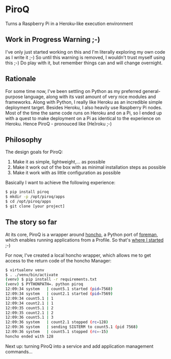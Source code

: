 # PiroQ

Turns a Raspberry Pi in a Heroku-like execution environment

## Work in Progress Warning ;-)

I've only just started working on this and I'm literally exploring my own code as I write it ;-) So until this warning is removed, I wouldn't trust myself using this ;-) Do play with it, but remember things can and will change overnight.

## Rationale

For some time now, I've been settling on Python as my preferred general-purpose language, along with its vast amount of very nice modules and frameworks. Along with Python, I really like Heroku as an incredible simple deployment target. Besides Heroku, I also heavily use Raspberry Pi nodes. Most of the time the same code runs on Heroku and on a Pi, so I ended up with a quest to make deployment on a Pi as identical to the experience on Heroku. Hence PiroQ - pronouced like (He)roku ;-)

## Philosophy

The design goals for PiroQ:

1. Make it as simple, lightweight,... as possible
2. Make it work out of the box with as minimal installation steps as possible
3. Make it work with as little configuration as possible

Basically I want to achieve the following experience:

```bash
$ pip install piroq
$ mkdir -p /opt/piroq/apps
$ cd /opt/piroq/apps
$ git clone [your project]
```

## The story so far

At its core, PiroQ is a wrapper around [honcho](https://github.com/nickstenning/honcho), a Python port of [foreman](https://github.com/ddollar/foreman), which enables running applications from a Profile. So that's [where I started](https://github.com/nickstenning/honcho/issues/208) ;-)

For now, I've created a local honcho wrapper, which allows me to get access to the return code of the honcho Manager:

```bash
$ virtualenv venv
$ . ./venv/bin/activate
(venv) $ pip install -r requirements.txt
(venv) $ PYTHONPATH=. python piroq
12:09:34 system   | count5.1 started (pid=7568)
12:09:34 system   | count2.1 started (pid=7569)
12:09:34 count5.1 | 1
12:09:34 count2.1 | 1
12:09:35 count5.1 | 2
12:09:35 count2.1 | 2
12:09:36 count5.1 | 3
12:09:36 system   | count2.1 stopped (rc=128)
12:09:36 system   | sending SIGTERM to count5.1 (pid 7568)
12:09:36 system   | count5.1 stopped (rc=-15)
honcho ended with 128
```

Next up: turning PiroQ into a service and add application management commands...
